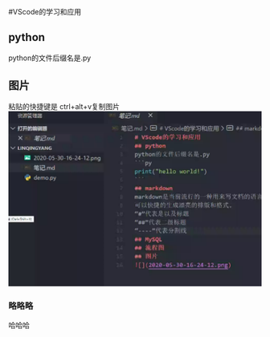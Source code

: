 #VScode的学习和应用
## python
python的文件后缀名是.py

## 图片
粘贴的快捷键是
ctrl+alt+v复制图片
![](2020-05-30-16-29-17.png)
### 略略略
哈哈哈
